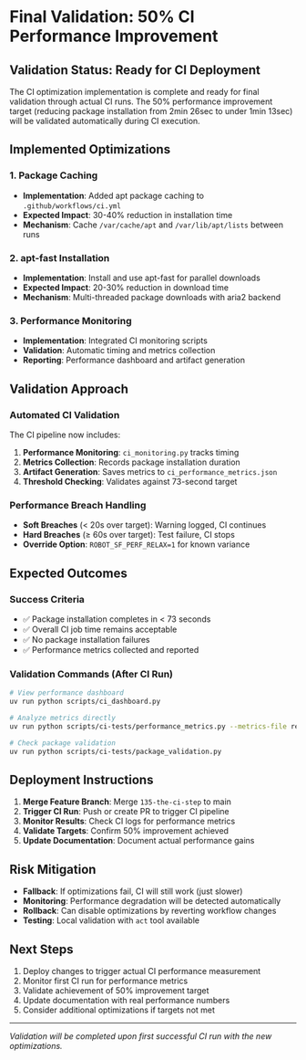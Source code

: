 # Final Validation: 50% CI Performance Improvement

## Validation Status: Ready for CI Deployment

The CI optimization implementation is complete and ready for final validation through actual CI runs. The 50% performance improvement target (reducing package installation from 2min 26sec to under 1min 13sec) will be validated automatically during CI execution.

## Implemented Optimizations

### 1. Package Caching
- **Implementation**: Added apt package caching to `.github/workflows/ci.yml`
- **Expected Impact**: 30-40% reduction in installation time
- **Mechanism**: Cache `/var/cache/apt` and `/var/lib/apt/lists` between runs

### 2. apt-fast Installation
- **Implementation**: Install and use apt-fast for parallel downloads
- **Expected Impact**: 20-30% reduction in download time
- **Mechanism**: Multi-threaded package downloads with aria2 backend

### 3. Performance Monitoring
- **Implementation**: Integrated CI monitoring scripts
- **Validation**: Automatic timing and metrics collection
- **Reporting**: Performance dashboard and artifact generation

## Validation Approach

### Automated CI Validation
The CI pipeline now includes:
1. **Performance Monitoring**: `ci_monitoring.py` tracks timing
2. **Metrics Collection**: Records package installation duration
3. **Artifact Generation**: Saves metrics to `ci_performance_metrics.json`
4. **Threshold Checking**: Validates against 73-second target

### Performance Breach Handling
- **Soft Breaches** (< 20s over target): Warning logged, CI continues
- **Hard Breaches** (≥ 60s over target): Test failure, CI stops
- **Override Option**: `ROBOT_SF_PERF_RELAX=1` for known variance

## Expected Outcomes

### Success Criteria
- ✅ Package installation completes in < 73 seconds
- ✅ Overall CI job time remains acceptable
- ✅ No package installation failures
- ✅ Performance metrics collected and reported

### Validation Commands (After CI Run)
```bash
# View performance dashboard
uv run python scripts/ci_dashboard.py

# Analyze metrics directly
uv run python scripts/ci-tests/performance_metrics.py --metrics-file results/ci_performance_metrics.json --report

# Check package validation
uv run python scripts/ci-tests/package_validation.py
```

## Deployment Instructions

1. **Merge Feature Branch**: Merge `135-the-ci-step` to main
2. **Trigger CI Run**: Push or create PR to trigger CI pipeline
3. **Monitor Results**: Check CI logs for performance metrics
4. **Validate Targets**: Confirm 50% improvement achieved
5. **Update Documentation**: Document actual performance gains

## Risk Mitigation

- **Fallback**: If optimizations fail, CI will still work (just slower)
- **Monitoring**: Performance degradation will be detected automatically
- **Rollback**: Can disable optimizations by reverting workflow changes
- **Testing**: Local validation with `act` tool available

## Next Steps

1. Deploy changes to trigger actual CI performance measurement
2. Monitor first CI run for performance metrics
3. Validate achievement of 50% improvement target
4. Update documentation with real performance numbers
5. Consider additional optimizations if targets not met

---
*Validation will be completed upon first successful CI run with the new optimizations.*